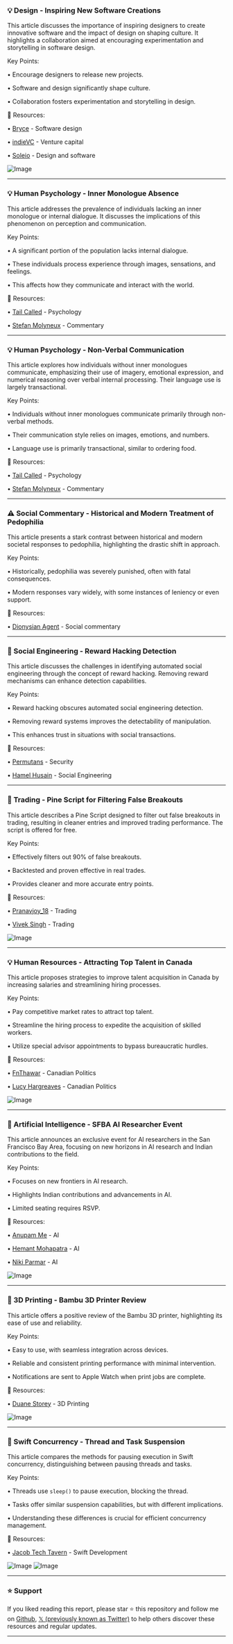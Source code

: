 ### 💡 Design - Inspiring New Software Creations

This article discusses the importance of inspiring designers to create innovative software and the impact of design on shaping culture.  It highlights a collaboration aimed at encouraging experimentation and storytelling in software design.

Key Points:

• Encourage designers to release new projects.


• Software and design significantly shape culture.


• Collaboration fosters experimentation and storytelling in design.


🔗 Resources:

• [Bryce](https://x.com/bryce) -  Software design


• [indieVC](https://x.com/indievc) - Venture capital


• [Soleio](https://x.com/soleio) - Design and software


![Image](https://pbs.twimg.com/amplify_video_thumb/1939001475276935168/img/WF99qNRFAjqUtELG.jpg)


---

### 💡 Human Psychology - Inner Monologue Absence

This article addresses the prevalence of individuals lacking an inner monologue or internal dialogue. It discusses the implications of this phenomenon on perception and communication.

Key Points:

• A significant portion of the population lacks internal dialogue.


• These individuals process experience through images, sensations, and feelings.


•  This affects how they communicate and interact with the world.


🔗 Resources:

• [Tail Called](https://x.com/tailcalled) - Psychology


• [Stefan Molyneux](https://x.com/StefanMolyneux) -  Commentary


---

### 💡 Human Psychology - Non-Verbal Communication

This article explores how individuals without inner monologues communicate, emphasizing their use of imagery, emotional expression, and numerical reasoning over verbal internal processing.  Their language use is largely transactional.

Key Points:

• Individuals without inner monologues communicate primarily through non-verbal methods.


• Their communication style relies on images, emotions, and numbers.


• Language use is primarily transactional, similar to ordering food.


🔗 Resources:

• [Tail Called](https://x.com/tailcalled) - Psychology


• [Stefan Molyneux](https://x.com/StefanMolyneux) - Commentary


---

### ⚠️ Social Commentary - Historical and Modern Treatment of Pedophilia

This article presents a stark contrast between historical and modern societal responses to pedophilia, highlighting the drastic shift in approach.

Key Points:

• Historically, pedophilia was severely punished, often with fatal consequences.


• Modern responses vary widely, with some instances of leniency or even support.


🔗 Resources:

• [Dionysian Agent](https://x.com/DionysianAgent) - Social commentary


---

### 🤖 Social Engineering - Reward Hacking Detection

This article discusses the challenges in identifying automated social engineering through the concept of reward hacking. Removing reward mechanisms can enhance detection capabilities.


Key Points:

• Reward hacking obscures automated social engineering detection.


• Removing reward systems improves the detectability of manipulation.


• This enhances trust in situations with social transactions.


🔗 Resources:

• [Permutans](https://x.com/permutans) - Security


• [Hamel Husain](https://x.com/HamelHusain) -  Social Engineering


---

### 🚀 Trading - Pine Script for Filtering False Breakouts

This article describes a Pine Script designed to filter out false breakouts in trading, resulting in cleaner entries and improved trading performance.  The script is offered for free.


Key Points:

•  Effectively filters out 90% of false breakouts.


• Backtested and proven effective in real trades.


• Provides cleaner and more accurate entry points.


🔗 Resources:

• [Pranavjoy_18](https://x.com/pranavjoy_18) - Trading


• [Vivek Singh](https://x.com/ViveKSingh_DC) - Trading


![Image](https://pbs.twimg.com/media/GulEliKXcAAmiUC?format=jpg&name=small)


---

### 💡  Human Resources -  Attracting Top Talent in Canada

This article proposes strategies to improve talent acquisition in Canada by increasing salaries and streamlining hiring processes.

Key Points:

•  Pay competitive market rates to attract top talent.


•  Streamline the hiring process to expedite the acquisition of skilled workers.


•  Utilize special advisor appointments to bypass bureaucratic hurdles.



🔗 Resources:

• [FnThawar](https://x.com/fnthawar) -  Canadian Politics


• [Lucy Hargreaves](https://x.com/lucyhargreaves4) - Canadian Politics


![Image](https://pbs.twimg.com/media/Guikh99LWkAAYhAs?format=jpg&name=900x900)


---

### 🤖 Artificial Intelligence - SFBA AI Researcher Event

This article announces an exclusive event for AI researchers in the San Francisco Bay Area, focusing on new horizons in AI research and Indian contributions to the field.

Key Points:

• Focuses on new frontiers in AI research.


• Highlights Indian contributions and advancements in AI.


• Limited seating requires RSVP.


🔗 Resources:

• [Anupam Me](https://x.com/anupamme) - AI


• [Hemant Mohapatra](https://x.com/MohapatraHemant) - AI


• [Niki Parmar](https://x.com/nikiparmar09) - AI


![Image](https://pbs.twimg.com/media/GuY3OlSbgAADUVd?format=jpg&name=small)



---

### 🚀 3D Printing - Bambu 3D Printer Review

This article offers a positive review of the Bambu 3D printer, highlighting its ease of use and reliability.

Key Points:

• Easy to use, with seamless integration across devices.


• Reliable and consistent printing performance with minimal intervention.


• Notifications are sent to Apple Watch when print jobs are complete.


🔗 Resources:

• [Duane Storey](https://x.com/DuaneStorey) - 3D Printing


![Image](https://pbs.twimg.com/amplify_video_thumb/1939278105635414016/img/gu_MtDOOSk5IAnLM.jpg)


---

### 🤖 Swift Concurrency - Thread and Task Suspension

This article compares the methods for pausing execution in Swift concurrency, distinguishing between pausing threads and tasks.

Key Points:

•  Threads use `sleep()` to pause execution, blocking the thread.


• Tasks offer similar suspension capabilities, but with different implications.


• Understanding these differences is crucial for efficient concurrency management.



🔗 Resources:

• [Jacob Tech Tavern](https://x.com/jacobtechtavern) - Swift Development


![Image](https://pbs.twimg.com/media/GumzMJNXwAAnGa4?format=jpg&name=small)
![Image](https://pbs.twimg.com/media/GumzMIdWsAAK-_6?format=jpg&name=small)


---

### ⭐️ Support

If you liked reading this report, please star ⭐️ this repository and follow me on [Github](https://github.com/Drix10), [𝕏 (previously known as Twitter)](https://x.com/DRIX_10_) to help others discover these resources and regular updates.

---